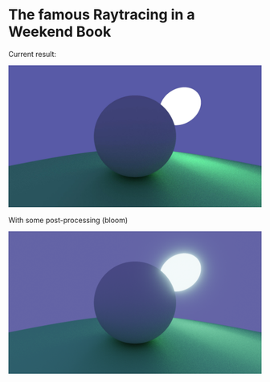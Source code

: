 # The famous Raytracing in a Weekend Book

Current result: 

![Current result](./out.jpg)

With some post-processing (bloom)

![Current result](./out_plus_bloom.png)
